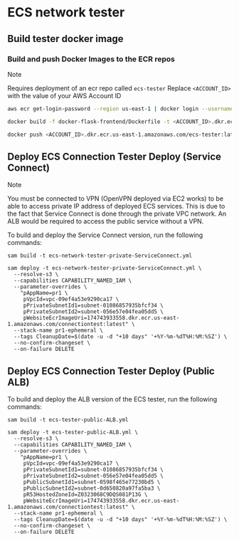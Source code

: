 # ECS network tester


## Build tester docker image

### Build and push Docker Images to the ECR repos
> [!NOTE] 
Requires deployment of an ecr repo called `ecs-tester`
Replace `<ACCOUNT_ID>` with the value of your AWS Account ID


```bash
aws ecr get-login-password --region us-east-1 | docker login --username AWS --password-stdin <ACCOUNT_ID>.dkr.ecr.us-east-1.amazonaws.com 
```

```bash
docker build -f docker-flask-frontend/Dockerfile -t <ACCOUNT_ID>.dkr.ecr.us-east-1.amazonaws.com/ecs-tester:latest ./docker-flask-frontend/  
```

```bash
docker push <ACCOUNT_ID>.dkr.ecr.us-east-1.amazonaws.com/ecs-tester:latest
```

## Deploy ECS Connection Tester Deploy (Service Connect)
> [!NOTE] 
You must be connected to VPN (OpenVPN deployed via EC2 works) to be able to access private IP address of deployed ECS services.
This is due to the fact that Service Connect is done through the private VPC network. An ALB would be required to access the public service without a VPN.

To build and deploy the Service Connect version, run the following commands:


```
sam build -t ecs-network-tester-private-ServiceConnect.yml
```

```
sam deploy -t ecs-network-tester-private-ServiceConnect.yml \
  --resolve-s3 \
  --capabilities CAPABILITY_NAMED_IAM \
  --parameter-overrides \
    "pAppName=pr1 \
     pVpcId=vpc-09ef4a53e9290ca17 \
     pPrivateSubnetId1=subnet-01086857935bfcf34 \
     pPrivateSubnetId2=subnet-056e57e04fea05dd5 \
     pWebsiteEcrImageUri=174743933558.dkr.ecr.us-east-1.amazonaws.com/connectiontest:latest" \
  --stack-name pr1-ephemeral \
  --tags CleanupDate=$(date -u -d "+10 days" '+%Y-%m-%dT%H:%M:%SZ') \
  --no-confirm-changeset \
  --on-failure DELETE
```

## Deploy ECS Connection Tester Deploy (Public ALB)
To build and deploy the ALB version of the ECS tester, run the following commands:

```
sam build -t ecs-tester-public-ALB.yml
```

```
sam deploy -t ecs-tester-public-ALB.yml \
  --resolve-s3 \
  --capabilities CAPABILITY_NAMED_IAM \
  --parameter-overrides \
    "pAppName=pr1 \
     pVpcId=vpc-09ef4a53e9290ca17 \
     pPrivateSubnetId1=subnet-01086857935bfcf34 \ 
     pPrivateSubnetId2=subnet-056e57e04fea05dd5 \
     pPublicSubnetId1=subnet-0598f465e77230bd5 \
     pPublicSubnetId2=subnet-0d650820a97fa5ba3 \
     pR53HostedZoneId=Z0323068C9DQS081P13G \
     pWebsiteEcrImageUri=174743933558.dkr.ecr.us-east-1.amazonaws.com/connectiontest:latest" \
  --stack-name pr1-ephemeral \
  --tags CleanupDate=$(date -u -d "+10 days" '+%Y-%m-%dT%H:%M:%SZ') \
  --no-confirm-changeset \
  --on-failure DELETE
```